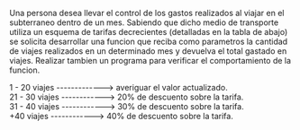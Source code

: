 Una persona desea llevar el control de los gastos realizados al viajar en el subterraneo dentro de un mes. Sabiendo que dicho medio de transporte utiliza
un esquema de tarifas decrecientes (detalladas en la tabla de abajo) se solicita desarrollar una funcion que reciba como parametros la cantidad de viajes
realizados en un determinado mes y devuelva el total gastado en viajes. Realizar tambien un programa para verificar el comportamiento de la funcion.

1 - 20 viajes -------------> averiguar el valor actualizado.\
21 - 30 viajes ------------> 20% de descuento sobre la tarifa.\
31 - 40 viajes ------------> 30% de descuento sobre la tarifa.\
+40 viajes     ------------> 40% de descuento sobre la tarifa.